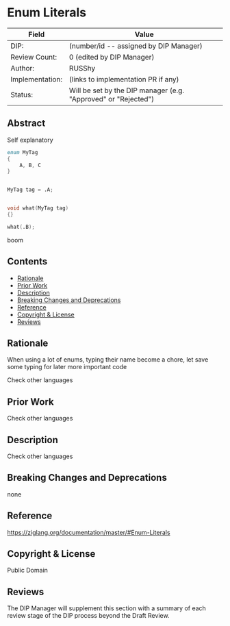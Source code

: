 # Enum Literals

| Field           | Value                                                           |
|-----------------|-----------------------------------------------------------------|
| DIP:            | (number/id -- assigned by DIP Manager)                          |
| Review Count:   | 0 (edited by DIP Manager)                                       |
| Author:         | RUSShy                               |
| Implementation: | (links to implementation PR if any)                             |
| Status:         | Will be set by the DIP manager (e.g. "Approved" or "Rejected")  |

## Abstract

Self explanatory

```D
enum MyTag
{
    A, B, C
}


MyTag tag = .A;


void what(MyTag tag)
{}

what(.B);

```

boom

## Contents
* [Rationale](#rationale)
* [Prior Work](#prior-work)
* [Description](#description)
* [Breaking Changes and Deprecations](#breaking-changes-and-deprecations)
* [Reference](#reference)
* [Copyright & License](#copyright--license)
* [Reviews](#reviews)

## Rationale

When using a lot of enums, typing their name become a chore, let save some typing for later more important code

Check other languages

## Prior Work

Check other languages

## Description

Check other languages

## Breaking Changes and Deprecations

none

## Reference

https://ziglang.org/documentation/master/#Enum-Literals


## Copyright & License

Public Domain

## Reviews
The DIP Manager will supplement this section with a summary of each review stage
of the DIP process beyond the Draft Review.

